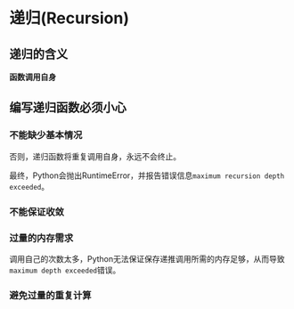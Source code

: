 # 递归(Recursion) #
## 递归的含义 ##
**函数调用自身**

## 编写递归函数必须小心 ##
### 不能缺少基本情况 ###
否则，递归函数将重复调用自身，永远不会终止。

最终，Python会抛出RuntimeError，并报告错误信息`maximum recursion depth exceeded`。

### 不能保证收敛 ###

### 过量的内存需求 ###
调用自己的次数太多，Python无法保证保存递推调用所需的内存足够，从而导致`maximum depth exceeded`错误。

### 避免过量的重复计算 ###